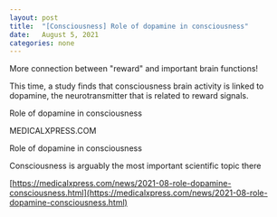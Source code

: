 ```yaml
---
layout: post
title:  "[Consciousness] Role of dopamine in consciousness"
date:   August 5, 2021
categories: none
---
```


More connection between "reward" and important brain functions!

This time, a study finds that consciousness brain activity is linked to dopamine, the neurotransmitter that is related to reward signals.

Role of dopamine in consciousness

MEDICALXPRESS.COM




Role of dopamine in consciousness

Consciousness is arguably the most important scientific topic there 



[https://medicalxpress.com/news/2021-08-role-dopamine-consciousness.html](https://medicalxpress.com/news/2021-08-role-dopamine-consciousness.html)



 

